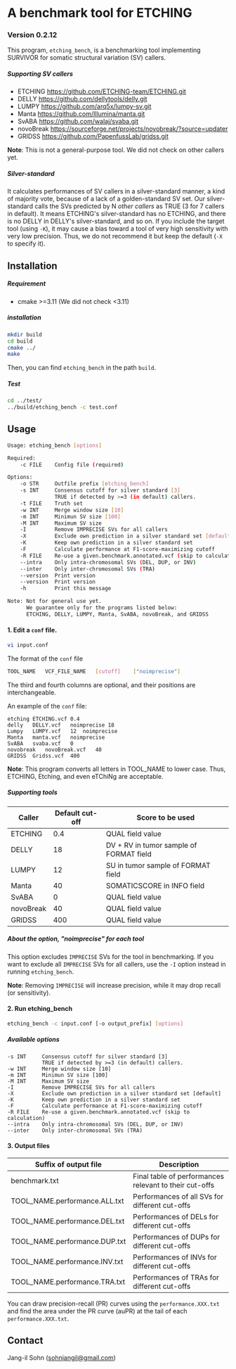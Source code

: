 # A benchmark tool for ETCHING

### Version 0.2.12

This program, ```etching_bench```, is a benchmarking tool implementing SURVIVOR for somatic structural variation (SV) callers. 

##### Supporting SV callers

* ETCHING https://github.com/ETCHING-team/ETCHING.git
* DELLY https://github.com/dellytools/delly.git
* LUMPY https://github.com/arq5x/lumpy-sv.git
* Manta https://github.com/Illumina/manta.git
* SvABA https://github.com/walaj/svaba.git
* novoBreak https://sourceforge.net/projects/novobreak/?source=updater
* GRIDSS https://github.com/PapenfussLab/gridss.git

**Note**: This is not a general-purpose tool. We did not check on other callers yet.



##### Silver-standard

It calculates performances of SV callers in a silver-standard manner, a kind of majority vote, because of a lack of a golden-standard SV set. Our silver-standard calls the SVs predicted by N *other callers* as TRUE (3 for 7 callers in default). It means ETCHING's silver-standard has no ETCHING, and there is no DELLY in DELLY's silver-standard, and so on. If you include the target tool (using ```-K```), it may cause a bias toward a tool of very high sensitivity with very low precision. Thus, we do not recommend it but keep the default (```-X``` to specify it).



## Installation

##### Requirement

* cmake >=3.11 (We did not check <3.11)

##### installation

```bash
mkdir build
cd build
cmake ../
make
```

Then, you can find  ```etching_bench```  in the path ```build```.

##### Test

```bash
cd ../test/
../build/etching_bench -c test.conf
```



## Usage

```bash
Usage: etching_bench [options]

Required:
	-c FILE    Config file (required)

Options:
	-o STR     Outfile prefix [etching_bench]
	-s INT     Consensus cutoff for silver standard [3]
	           TRUE if detected by >=3 (in default) callers.
	-t FILE    Truth set
	-w INT     Merge window size [10]
	-m INT     Minimun SV size [100]
	-M INT     Maximum SV size
	-I         Remove IMPRECISE SVs for all callers
	-X         Exclude own prediction in a silver standard set [default]
	-K         Keep own prediction in a silver standard set
	-F         Calculate performance at F1-score-maximizing cutoff
	-R FILE    Re-use a given.benchmark.annotated.vcf (skip to calculation)
	--intra    Only intra-chromosomal SVs (DEL, DUP, or INV)
	--inter    Only inter-chromosomal SVs (TRA)
	--version  Print version
	--version  Print version
	-h         Print this message

Note: Not for general use yet.
      We guarantee only for the programs listed below:
      ETCHING, DELLY, LUMPY, Manta, SvABA, novoBreak, and GRIDSS

```



#### 1. Edit a ```conf``` file. 

```bash
vi input.conf
```

The format of the ```conf``` file

```bash
TOOL_NAME	VCF_FILE_NAME	[cutoff]	["noimprecise"]
```

The third and fourth columns are optional, and their positions are interchangeable. 

An example of the ```conf``` file:

```
etching	ETCHING.vcf	0.4
delly	DELLY.vcf	noimprecise	18
Lumpy	LUMPY.vcf	12	noimprecise
Manta	manta.vcf	noimprecise
SvABA	svaba.vcf	0
novobreak	novoBreak.vcf	40
GRIDSS	Gridss.vcf	400
```

**Note**: This program converts all letters in TOOL_NAME to lower case. Thus, ETCHING, Etching, and even eTChiNg are acceptable.



##### Supporting tools

| Caller    | Default cut-off | Score to be used                        |
| --------- | --------------- | --------------------------------------- |
| ETCHING   | 0.4             | QUAL field value                        |
| DELLY     | 18              | DV + RV in tumor sample of FORMAT field |
| LUMPY     | 12              | SU in tumor sample of FORMAT field      |
| Manta     | 40              | SOMATICSCORE in INFO field              |
| SvABA     | 0               | QUAL field value                        |
| novoBreak | 40              | QUAL field value                        |
| GRIDSS    | 400             | QUAL field value                        |



##### About the option, "noimprecise" for each tool

This option excludes ```IMPRECISE``` SVs for the tool in benchmarking. If you want to exclude all ```IMPRECISE``` SVs for all callers, use the ```-I``` option instead in running ```etching_bench```. 

**Note**: Removing ```IMPRECISE``` will increase precision, while it may drop recall (or sensitivity).



#### 2. Run etching_bench 

```bash
etching_bench -c input.conf [-o output_prefix] [options]
```

##### Available options

	-s INT     Consensus cutoff for silver standard [3]
	           TRUE if detected by >=3 (in default) callers.
	-w INT     Merge window size [10]
	-m INT     Minimun SV size [100]
	-M INT     Maximum SV size
	-I         Remove IMPRECISE SVs for all callers
	-X         Exclude own prediction in a silver standard set [default]
	-K         Keep own prediction in a silver standard set
	-F         Calculate performance at F1-score-maximizing cutoff
	-R FILE    Re-use a given.benchmark.annotated.vcf (skip to calculation)
	--intra    Only intra-chromosomal SVs (DEL, DUP, or INV)
	--inter    Only inter-chromosomal SVs (TRA)





#### 3. Output files

| Suffix of output file         | Description                                            |
| ----------------------------- | ------------------------------------------------------ |
| benchmark.txt                 | Final table of performances relevant to their cut-offs |
| TOOL_NAME.performance.ALL.txt | Performances of all SVs for different cut-offs         |
| TOOL_NAME.performance.DEL.txt | Performances of DELs for different cut-offs            |
| TOOL_NAME.performance.DUP.txt | Performances of DUPs for different cut-offs            |
| TOOL_NAME.performance.INV.txt | Performances of INVs for different cut-offs            |
| TOOL_NAME.performance.TRA.txt | Performances of TRAs for different cut-offs            |

You can draw precision-recall (PR) curves using the ```performance.XXX.txt``` and find the area under the PR curve (auPR) at the tail of each ```performance.XXX.txt```.



## Contact

Jang-il Sohn (sohnjangil@gmail.com)
